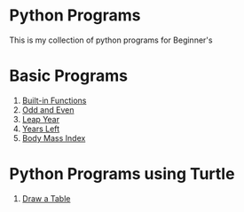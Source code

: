 # Python Programs 
This is my collection of python programs for Beginner's

# Basic Programs
1. [Built-in Functions](Programs/function.py)
2. [Odd and Even](Programs/odd_or_even.py)
3. [Leap Year](Programs/leap_year.py)
4. [Years Left](Programs/Life_in_days_weeks_months.py)
5. [Body Mass Index](Programs/Body_Mass_Index(BMI).py)

# Python Programs using Turtle
1. [Draw a Table](Turtle/Table.py)
